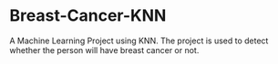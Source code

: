 # Breast-Cancer-KNN


A Machine Learning Project using KNN. The project is used to detect whether the person will have breast cancer or not.
